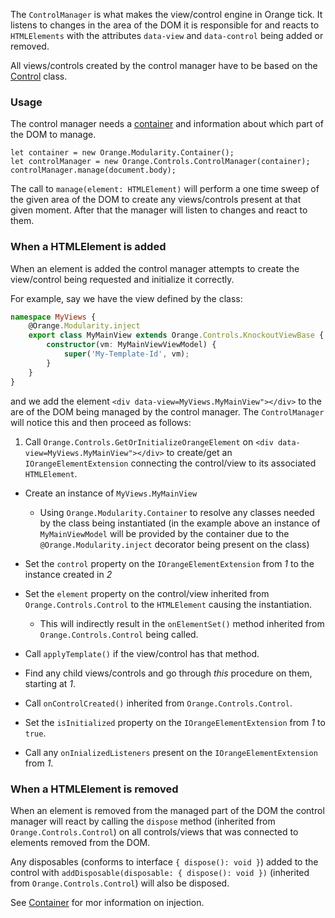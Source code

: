 
The `ControlManager` is what makes the view/control engine in Orange tick. It 
listens to changes in the area of the DOM it is responsible for and reacts to 
`HTMLElements` with the attributes `data-view` and `data-control` being added 
or removed.

All views/controls created by the control manager have to be based on the 
[Control](orange.controls.control.html) class.  

### Usage
The control manager needs a [container](orange.modularity.container.html) and information 
about which part of the DOM to manage. 
```
let container = new Orange.Modularity.Container();
let controlManager = new Orange.Controls.ControlManager(container);
controlManager.manage(document.body);
```
The call to `manage(element: HTMLElement)` will perform a one time sweep of the given area 
of the DOM to create any views/controls present at that given moment. After that the 
manager will listen to changes and react to them.   


### When a HTMLElement is added 
When an element is added the control manager attempts to create the view/control 
being requested and initialize it correctly.

For example, say we have the view defined by the class: 

```typescript
namespace MyViews {
    @Orange.Modularity.inject
    export class MyMainView extends Orange.Controls.KnockoutViewBase {
        constructor(vm: MyMainViewViewModel) {
            super('My-Template-Id', vm);
        }
    }
}
```  

and we add the element `<div data-view=MyViews.MyMainView"></div>` to the are of the DOM 
being managed by the control manager. The `ControlManager` will notice this and then proceed 
as follows:  

1. Call `Orange.Controls.GetOrInitializeOrangeElement` on `<div data-view=MyViews.MyMainView"></div>` to create/get an `IOrangeElementExtension` connecting the control/view to its associated `HTMLElement`.  

* Create an instance of `MyViews.MyMainView` 
  * Using `Orange.Modularity.Container` to resolve any classes needed by the class being instantiated (in the example above an instance of `MyMainViewModel` will be provided by the container due to the `@Orange.Modularity.inject` decorator being present on the class)

* Set the `control` property on the `IOrangeElementExtension` from *1* to the instance created in *2*  
 
* Set the `element` property on the control/view inherited from `Orange.Controls.Control` to the `HTMLElement` causing the instantiation.
  * This will indirectly result in the `onElementSet()` method inherited from `Orange.Controls.Control` being called.

* Call `applyTemplate()` if the view/control has that method.

* Find any child views/controls and go through *this* procedure on them, starting at *1*.

* Call `onControlCreated()` inherited from `Orange.Controls.Control`. 

* Set the `isInitialized` property on the `IOrangeElementExtension` from *1* to `true`.

* Call any `onInializedListeners` present on the `IOrangeElementExtension` from *1*.

### When a HTMLElement is removed
When an element is removed from the managed part of the DOM the control manager will 
react by calling the `dispose` method (inherited from `Orange.Controls.Control`) on all 
controls/views that was connected to elements removed from the DOM.

Any disposables (conforms to interface `{ dispose(): void }`) added to the control with 
`addDisposable(disposable: { dispose(): void })` (inherited from `Orange.Controls.Control`) 
will also be disposed.

See [Container](orange.modularity.container.html) for mor information on injection.